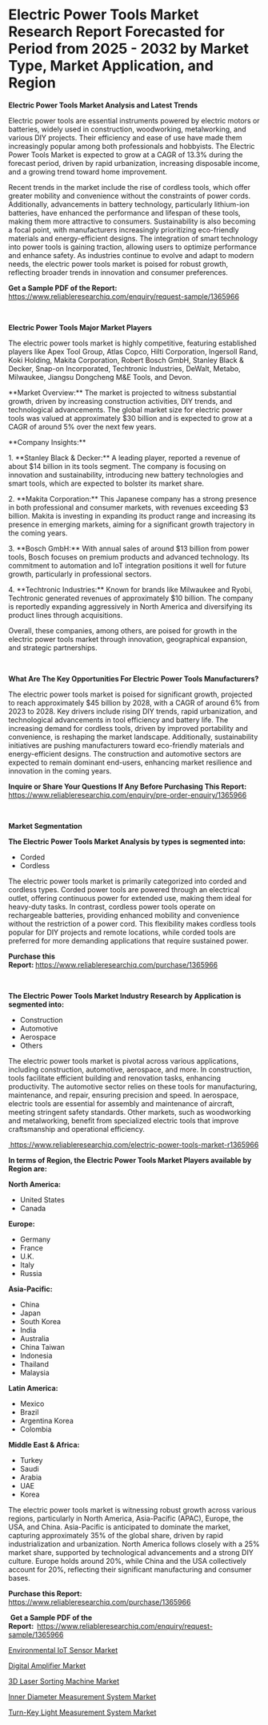 <p><h1>Electric Power Tools Market Research Report Forecasted for Period from 2025 -  2032 by Market Type, Market Application, and Region</h1></p><p><strong>Electric Power Tools Market Analysis and Latest Trends</strong></p>
<p><p>Electric power tools are essential instruments powered by electric motors or batteries, widely used in construction, woodworking, metalworking, and various DIY projects. Their efficiency and ease of use have made them increasingly popular among both professionals and hobbyists. The Electric Power Tools Market is expected to grow at a CAGR of 13.3% during the forecast period, driven by rapid urbanization, increasing disposable income, and a growing trend toward home improvement. </p><p>Recent trends in the market include the rise of cordless tools, which offer greater mobility and convenience without the constraints of power cords. Additionally, advancements in battery technology, particularly lithium-ion batteries, have enhanced the performance and lifespan of these tools, making them more attractive to consumers. Sustainability is also becoming a focal point, with manufacturers increasingly prioritizing eco-friendly materials and energy-efficient designs. The integration of smart technology into power tools is gaining traction, allowing users to optimize performance and enhance safety. As industries continue to evolve and adapt to modern needs, the electric power tools market is poised for robust growth, reflecting broader trends in innovation and consumer preferences.</p></p>
<p><strong>Get a Sample PDF of the Report:&nbsp;</strong> <a href="https://www.reliableresearchiq.com/enquiry/request-sample/1365966?utm_campaign=1876&utm_medium=2&utm_source=Github&utm_content=ia&utm_term=22032025&utm_id=electric-power-tools">https://www.reliableresearchiq.com/enquiry/request-sample/1365966</a></p>
<p>&nbsp;</p>
<p><strong>Electric Power Tools Major Market Players</strong></p>
<p><p>The electric power tools market is highly competitive, featuring established players like Apex Tool Group, Atlas Copco, Hilti Corporation, Ingersoll Rand, Koki Holding, Makita Corporation, Robert Bosch GmbH, Stanley Black & Decker, Snap-on Incorporated, Techtronic Industries, DeWalt, Metabo, Milwaukee, Jiangsu Dongcheng M&E Tools, and Devon. </p><p>**Market Overview:** The market is projected to witness substantial growth, driven by increasing construction activities, DIY trends, and technological advancements. The global market size for electric power tools was valued at approximately $30 billion and is expected to grow at a CAGR of around 5% over the next few years.</p><p>**Company Insights:**</p><p>1. **Stanley Black & Decker:** A leading player, reported a revenue of about $14 billion in its tools segment. The company is focusing on innovation and sustainability, introducing new battery technologies and smart tools, which are expected to bolster its market share.</p><p>2. **Makita Corporation:** This Japanese company has a strong presence in both professional and consumer markets, with revenues exceeding $3 billion. Makita is investing in expanding its product range and increasing its presence in emerging markets, aiming for a significant growth trajectory in the coming years.</p><p>3. **Bosch GmbH:** With annual sales of around $13 billion from power tools, Bosch focuses on premium products and advanced technology. Its commitment to automation and IoT integration positions it well for future growth, particularly in professional sectors.</p><p>4. **Techtronic Industries:** Known for brands like Milwaukee and Ryobi, Techtronic generated revenues of approximately $10 billion. The company is reportedly expanding aggressively in North America and diversifying its product lines through acquisitions.</p><p>Overall, these companies, among others, are poised for growth in the electric power tools market through innovation, geographical expansion, and strategic partnerships.</p></p>
<p>&nbsp;</p>
<p><strong>What Are The Key Opportunities For Electric Power Tools Manufacturers?</strong></p>
<p><p>The electric power tools market is poised for significant growth, projected to reach approximately $45 billion by 2028, with a CAGR of around 6% from 2023 to 2028. Key drivers include rising DIY trends, rapid urbanization, and technological advancements in tool efficiency and battery life. The increasing demand for cordless tools, driven by improved portability and convenience, is reshaping the market landscape. Additionally, sustainability initiatives are pushing manufacturers toward eco-friendly materials and energy-efficient designs. The construction and automotive sectors are expected to remain dominant end-users, enhancing market resilience and innovation in the coming years.</p></p>
<p><strong>Inquire or Share Your Questions If Any Before Purchasing This Report:</strong> <a href="https://www.reliableresearchiq.com/enquiry/pre-order-enquiry/1365966?utm_campaign=1876&utm_medium=2&utm_source=Github&utm_content=ia&utm_term=22032025&utm_id=electric-power-tools">https://www.reliableresearchiq.com/enquiry/pre-order-enquiry/1365966</a></p>
<p>&nbsp;</p>
<p><strong>Market Segmentation</strong></p>
<p><strong>The Electric Power Tools Market Analysis by types is segmented into:</strong></p>
<p><ul><li>Corded</li><li>Cordless</li></ul></p>
<p><p>The electric power tools market is primarily categorized into corded and cordless types. Corded power tools are powered through an electrical outlet, offering continuous power for extended use, making them ideal for heavy-duty tasks. In contrast, cordless power tools operate on rechargeable batteries, providing enhanced mobility and convenience without the restriction of a power cord. This flexibility makes cordless tools popular for DIY projects and remote locations, while corded tools are preferred for more demanding applications that require sustained power.</p></p>
<p><strong>Purchase this Report:&nbsp;</strong><a href="https://www.reliableresearchiq.com/purchase/1365966?utm_campaign=1876&utm_medium=2&utm_source=Github&utm_content=ia&utm_term=22032025&utm_id=electric-power-tools">https://www.reliableresearchiq.com/purchase/1365966</a></p>
<p>&nbsp;</p>
<p><strong>The Electric Power Tools Market Industry Research by Application is segmented into:</strong></p>
<p><ul><li>Construction</li><li>Automotive</li><li>Aerospace</li><li>Others</li></ul></p>
<p><p>The electric power tools market is pivotal across various applications, including construction, automotive, aerospace, and more. In construction, tools facilitate efficient building and renovation tasks, enhancing productivity. The automotive sector relies on these tools for manufacturing, maintenance, and repair, ensuring precision and speed. In aerospace, electric tools are essential for assembly and maintenance of aircraft, meeting stringent safety standards. Other markets, such as woodworking and metalworking, benefit from specialized electric tools that improve craftsmanship and operational efficiency.</p></p>
<p><a href="https://www.reliableresearchiq.com/electric-power-tools-market-r1365966?utm_campaign=1876&utm_medium=2&utm_source=Github&utm_content=ia&utm_term=22032025&utm_id=electric-power-tools">&nbsp;https://www.reliableresearchiq.com/electric-power-tools-market-r1365966</a></p>
<p><strong>In terms of Region, the Electric Power Tools Market Players available by Region are:</strong></p>
<p>
    <p> <strong> North America: </strong>
        <ul>
            <li>United States</li>
            <li>Canada</li>
        </ul>
        </p> 
    <p> <strong> Europe: </strong>
        <ul>
            <li>Germany</li>
            <li>France</li>
            <li>U.K.</li>
            <li>Italy</li>
            <li>Russia</li>
        </ul>
        </p> 
    <p> <strong> Asia-Pacific: </strong>
        <ul>
            <li>China</li>
            <li>Japan</li>
            <li>South Korea</li>
            <li>India</li>
            <li>Australia</li>
            <li>China Taiwan</li>
            <li>Indonesia</li>
            <li>Thailand</li>
            <li>Malaysia</li>
        </ul>
        </p> 
    <p> <strong> Latin America: </strong>
        <ul>
            <li>Mexico</li>
            <li>Brazil</li>
            <li>Argentina Korea</li>
            <li>Colombia</li>
        </ul>
        </p> 
    <p> <strong> Middle East & Africa: </strong>
        <ul>
            <li>Turkey</li>
            <li>Saudi</li>
            <li>Arabia</li>
            <li>UAE</li>
            <li>Korea</li>
        </ul>
    </p>
    </p>
<p><p>The electric power tools market is witnessing robust growth across various regions, particularly in North America, Asia-Pacific (APAC), Europe, the USA, and China. Asia-Pacific is anticipated to dominate the market, capturing approximately 35% of the global share, driven by rapid industrialization and urbanization. North America follows closely with a 25% market share, supported by technological advancements and a strong DIY culture. Europe holds around 20%, while China and the USA collectively account for 20%, reflecting their significant manufacturing and consumer bases.</p></p>
<p><strong>Purchase this Report: </strong><a href="https://www.reliableresearchiq.com/purchase/1365966?utm_campaign=1876&utm_medium=2&utm_source=Github&utm_content=ia&utm_term=22032025&utm_id=electric-power-tools">https://www.reliableresearchiq.com/purchase/1365966</a></p>
<p>&nbsp;<strong>Get a Sample PDF of the Report:&nbsp;&nbsp;</strong><a href="https://www.reliableresearchiq.com/enquiry/request-sample/1365966?utm_campaign=1876&utm_medium=2&utm_source=Github&utm_content=ia&utm_term=22032025&utm_id=electric-power-tools">https://www.reliableresearchiq.com/enquiry/request-sample/1365966</a></p>
<p><strong></strong></p>
<p><p><a href="https://github.com/iontahoehlct/Market-Research-Report-List-1/blob/main/environmental-iot-sensor-market.md?utm_campaign=1876&utm_medium=2&utm_source=Github&utm_content=ia&utm_term=22032025&utm_id=electric-power-tools">Environmental IoT Sensor Market</a></p><p><a href="https://github.com/habyoneub/Market-Research-Report-List-1/blob/main/digital-amplifier-market.md?utm_campaign=1876&utm_medium=2&utm_source=Github&utm_content=ia&utm_term=22032025&utm_id=electric-power-tools">Digital Amplifier Market</a></p><p><a href="https://github.com/nxauwedaroui2/Market-Research-Report-List-1/blob/main/3d-laser-sorting-machine-market.md?utm_campaign=1876&utm_medium=2&utm_source=Github&utm_content=ia&utm_term=22032025&utm_id=electric-power-tools">3D Laser Sorting Machine Market</a></p><p><a href="https://github.com/drissahrouk/Market-Research-Report-List-1/blob/main/inner-diameter-measurement-system-market.md?utm_campaign=1876&utm_medium=2&utm_source=Github&utm_content=ia&utm_term=22032025&utm_id=electric-power-tools">Inner Diameter Measurement System Market</a></p><p><a href="https://github.com/kemauteve/Market-Research-Report-List-1/blob/main/turn-key-light-measurement-system-market.md?utm_campaign=1876&utm_medium=2&utm_source=Github&utm_content=ia&utm_term=22032025&utm_id=electric-power-tools">Turn-Key Light Measurement System Market</a></p></p>